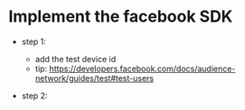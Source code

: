 # Implement the facebook SDK

- step 1:

  - add the test device id
  - tip: https://developers.facebook.com/docs/audience-network/guides/test#test-users

- step 2:


